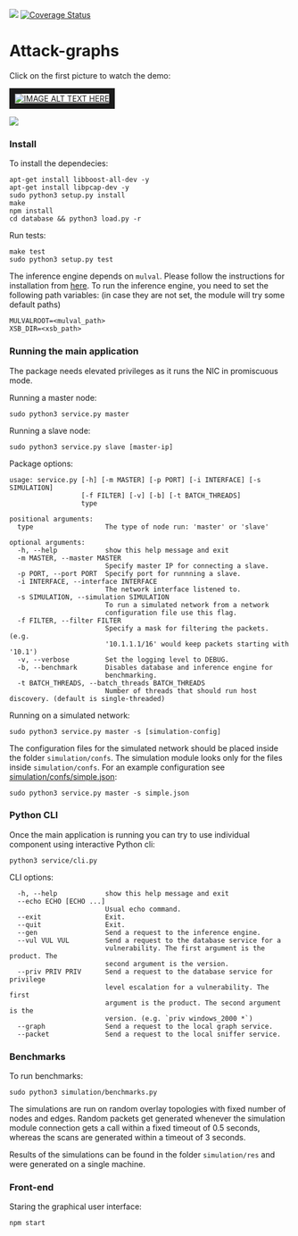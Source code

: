 ![ ](https://travis-ci.org/cyberImperial/attack-graphs.svg?branch=master) [![Coverage Status](https://coveralls.io/repos/github/cyberImperial/attack-graphs/badge.svg?branch=master)](https://coveralls.io/github/cyberImperial/attack-graphs?branch=master)

# Attack-graphs

Click on the first picture to watch the demo:

<a href="https://www.doc.ic.ac.uk/~ab7515/attack.ogv" target="_blank"><img src="https://www.doc.ic.ac.uk/~ad5915/pic1.png" 
alt="IMAGE ALT TEXT HERE" border="10" /></a>

![ ](https://www.doc.ic.ac.uk/~ad5915/pic2.png)

### Install
To install the dependecies:
```
apt-get install libboost-all-dev -y
apt-get install libpcap-dev -y
sudo python3 setup.py install
make
npm install
cd database && python3 load.py -r
```

Run tests:
```
make test
sudo python3 setup.py test
```

The inference engine depends on `mulval`. Please follow the instructions for installation from [here](http://people.cs.ksu.edu/~xou/mulval/). To run the inference engine, you need to set the following path variables: (in case they are not set, the module will try some default paths)
```
MULVALROOT=<mulval_path>
XSB_DIR=<xsb_path>
```

### Running the main application

The package needs elevated privileges as it runs the NIC in promiscuous mode.


Running a master node:
```
sudo python3 service.py master
```

Running a slave node:
```
sudo python3 service.py slave [master-ip]
``` 

Package options:
```
usage: service.py [-h] [-m MASTER] [-p PORT] [-i INTERFACE] [-s SIMULATION]
                  [-f FILTER] [-v] [-b] [-t BATCH_THREADS]
                  type

positional arguments:
  type                  The type of node run: 'master' or 'slave'

optional arguments:
  -h, --help            show this help message and exit
  -m MASTER, --master MASTER
                        Specify master IP for connecting a slave.
  -p PORT, --port PORT  Specify port for runnning a slave.
  -i INTERFACE, --interface INTERFACE
                        The network interface listened to.
  -s SIMULATION, --simulation SIMULATION
                        To run a simulated network from a network
                        configuration file use this flag.
  -f FILTER, --filter FILTER
                        Specify a mask for filtering the packets. (e.g.
                        '10.1.1.1/16' would keep packets starting with '10.1')
  -v, --verbose         Set the logging level to DEBUG.
  -b, --benchmark       Disables database and inference engine for
                        benchmarking.
  -t BATCH_THREADS, --batch_threads BATCH_THREADS
                        Number of threads that should run host discovery. (default is single-threaded)
```

Running on a simulated network:
```
sudo python3 service.py master -s [simulation-config]
```

The configuration files for the simulated network should be placed inside the folder `simulation/confs`. The simulation module looks only for the files inside `simulation/confs`. For an example configuration see [simulation/confs/simple.json](https://github.com/cyberImperial/attack-graphs/blob/master/simulation/confs/simple.json):
```
sudo python3 service.py master -s simple.json
```

### Python CLI

Once the main application is running you can try to use individual component using interactive Python cli:
```
python3 service/cli.py
```

CLI options:
```
  -h, --help            show this help message and exit
  --echo ECHO [ECHO ...]
                        Usual echo command.
  --exit                Exit.
  --quit                Exit.
  --gen                 Send a request to the inference engine.
  --vul VUL VUL         Send a request to the database service for a
                        vulnerability. The first argument is the product. The
                        second argument is the version.
  --priv PRIV PRIV      Send a request to the database service for privilege
                        level escalation for a vulnerability. The first
                        argument is the product. The second argument is the
                        version. (e.g. `priv windows_2000 *`)
  --graph               Send a request to the local graph service.
  --packet              Send a request to the local sniffer service.
```

### Benchmarks

To run benchmarks:
```
sudo python3 simulation/benchmarks.py
```

The simulations are run on random overlay topologies with fixed number of nodes and edges. Random packets get generated whenever the simulation module connection gets a call within a fixed timeout of 0.5 seconds, whereas the scans are generated within a timeout of 3 seconds.

Results of the simulations can be found in the folder `simulation/res` and were generated on a single machine.  

### Front-end

Staring the graphical user interface:
```
npm start
```
